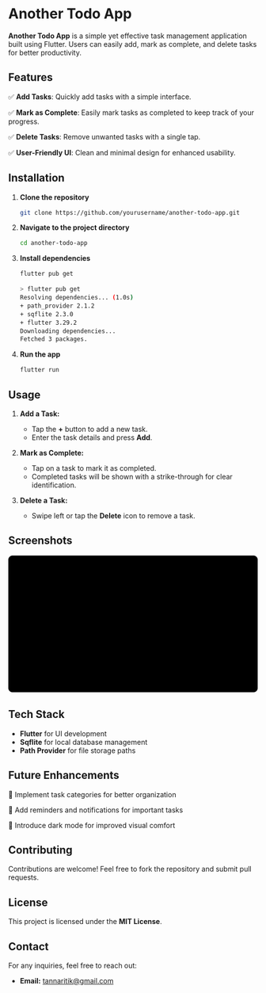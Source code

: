 # Another Todo App

**Another Todo App** is a simple yet effective task management application built using Flutter. Users can easily add, mark as complete, and delete tasks for better productivity.

## Features

✅ **Add Tasks**: Quickly add tasks with a simple interface.

✅ **Mark as Complete**: Easily mark tasks as completed to keep track of your progress.

✅ **Delete Tasks**: Remove unwanted tasks with a single tap.

✅ **User-Friendly UI**: Clean and minimal design for enhanced usability.

## Installation

1. **Clone the repository**
   ```bash
   git clone https://github.com/yourusername/another-todo-app.git
   ```
2. **Navigate to the project directory**
   ```bash
   cd another-todo-app
   ```
3. **Install dependencies**
   ```bash
   flutter pub get
   ```
   ```bash
   > flutter pub get
   Resolving dependencies... (1.0s)
   + path_provider 2.1.2
   + sqflite 2.3.0
   + flutter 3.29.2
   Downloading dependencies...
   Fetched 3 packages.
   ```
4. **Run the app**
   ```bash
   flutter run
   ```

## Usage

1. **Add a Task:**

   - Tap the **+** button to add a new task.
   - Enter the task details and press **Add**.

2. **Mark as Complete:**

   - Tap on a task to mark it as completed.
   - Completed tasks will be shown with a strike-through for clear identification.

3. **Delete a Task:**

   - Swipe left or tap the **Delete** icon to remove a task.

## Screenshots

![SCREEN SHOT.png](screenshots%2FSCREEN%20SHOT.png)

## Tech Stack

- **Flutter** for UI development
- **Sqflite** for local database management
- **Path Provider** for file storage paths

## Future Enhancements

🚀 Implement task categories for better organization

🚀 Add reminders and notifications for important tasks

🚀 Introduce dark mode for improved visual comfort

## Contributing

Contributions are welcome! Feel free to fork the repository and submit pull requests.

## License

This project is licensed under the **MIT License**.

## Contact

For any inquiries, feel free to reach out:

- **Email:** [tannaritik@gmail.com](mailto:tannaritik@gmail.com)

